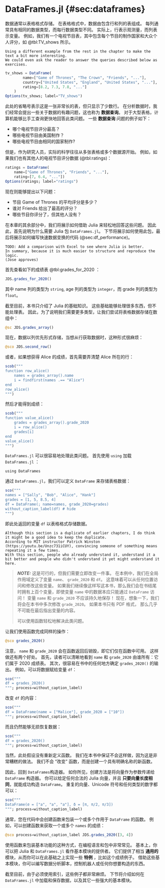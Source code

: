 # DataFrames.jl {#sec:dataframes}

数据通常以表格格式存储。
在表格格式中，数据由包含行和列的表组成。
每列通常具有相同的数据类型，而每行数据类型不同。
实际上，行表示观测量，而列表示变量。
例如，我们有一个电视节目表，其中包含每个节目的制作国家和大众个人评分，如 @tbl:TV_shows 所示。

```{=comment}
Using a different example from the rest in the chapter to make the text a bit more interesting.
We could even ask the reader to answer the queries described below as exercises.
```

```jl
tv_shows = DataFrame(
        name=["Game of Thrones", "The Crown", "Friends", "..."],
        country=["United States", "England", "United States", "..."],
        rating=[8.2, 7.3, 7.8, "..."]
    )
Options(tv_shows; label="TV_shows")
```

此处的省略号表示这是一张非常长的表，但只显示了少数行。
在分析数据时，我们经常会提出一些关于数据的有趣问题，这也称为 **数据查询**。
对于大型表格，计算机能够比手工查询更快地回答此类问题。
一些 **数据查询** 问题的例子如下：

- 哪个电视节目评分最高？
- 哪些电视节目由美国制作？
- 哪些电视节目由相同的国家制作?

但是，作为研究人员，实际的科学往往从多张表格或多个数据源开始。
例如，如果我们也有其他人的电视节目评分数据 (@tbl:ratings)：

```jl
ratings = DataFrame(
    name=["Game of Thrones", "Friends", "..."],
    rating=[7, 6.4, "..."])
Options(ratings; label="ratings")
```

现在则能够提出以下问题：

- 节目 Game of Thrones 的平均评分是多少？
- 谁对 Friends 给出了最高的评分？
- 哪些节目你评分了，但其他人没有？

在本章的其余部分中，我们将展示如何借助 Julia 来轻松地回答这些问题。
因此此，首先说明为什么需要 Julia 包 `DataFrames.jl`。
下节将展示如何使用此包，最后将展示如何编写快速数据变换的代码 (@sec:df_performance)。

```{=comment}
TODO: Add a comparison with Excel to see where Julia is better.
In summary, because it is much easier to structure and reproduce the logic.
(Jose approves)
```

首先查看如下的成绩表 @tbl:grades_for_2020 ：

```jl
JDS.grades_for_2020()
```

其中 name 列的类型为 `string`, age 列的类型为 `integer`，而 grade 列的类型为 `float`。

截至目前，本书只介绍了 Julia 的基础知识。
这些基础能够处理很多东西，但不能处理表。
因此，为了说明我们需要更多类型，让我们尝试将表格数据存储在数组中：

```jl
@sc JDS.grades_array()
```

现在，数据以列优先形式存储，当想从行获取数据时，这种形式很麻烦：

```jl
@sco JDS.second_row()
```

或者，如果想获得 Alice 的成绩，首先需要弄清楚 Alice 所在的行：

```jl
scob("""
function row_alice()
    names = grades_array().name
    i = findfirst(names .== "Alice")
end
row_alice()
""")
```

然后才能得到成绩：

```jl
scob("""
function value_alice()
    grades = grades_array().grade_2020
    i = row_alice()
    grades[i]
end
value_alice()
""")
```

`DataFrames.jl` 可以很容易地处理此类问题。
首先使用 `using` 加载 `DataFrames.jl` ：

```
using DataFrames
```

通过 `DataFrames.jl`，我们可以定义 `DataFrame` 来存储表格数据：

```jl
sco("""
names = ["Sally", "Bob", "Alice", "Hank"]
grades = [1, 5, 8.5, 4]
df = DataFrame(; name=names, grade_2020=grades)
without_caption_label(df) # hide
""")
```

即此处返回的变量 `df` 以表格格式存储数据。

```{=comment}
Although this section is a duplicate of earlier chapters, I do think it might be a good idea to keep the duplicate.
According to MIT instructor Patrick Winston (https://youtu.be/Unzc731iCUY), convincing someone of something means repeating it a few times.
With this section, people who already understand it, understand it a bit better and people who didn't understand it yet might understand it here.
```

> **_NOTE:_**
> 这是可行的，但我们需要立即改变一件事。
> 在本例中，我们在全局作用域定义了变量 `name`、 `grade_2020` 和 `df`。
> 这意味着可以从任何位置访问和修改这些变量。
> 如果我们继续像这样写这本书，那么我们会在书结尾时拥有上百个变量，即使变量 `name` 中的数据本应只能通过 `DataFrame` 访问！
> 变量 `name` 和 `grade_2020` 不应该持久地保存！
> 现在，想象一下，我们将会在本书中多次修改 `grade_2020`。
> 如果本书只有 PDF 格式， 那么几乎不可能在最后指出变量的内容。
>
> 可以使用函数轻松地解决此类问题。

让我们使用函数完成同样的操作：

```jl
@sco grades_2020()
```

注意， `name` 和 `grade_2020` 会在函数返回后销毁，即它们仅在函数中可用。
这样做还有两个好处。
首先，读者可以清晰地看到 `name` 和 `grade_2020` 由谁所有：它们属于 2020 成绩表。
其次，很容易在书中的任何地方确定 `grades_2020()` 的输出。
例如，可以将数据赋给变量 `df`：

```jl
sco("""
df = grades_2020()
"""; process=without_caption_label)
```

改变 `df` 的内容：

```jl
sco("""
df = DataFrame(name = ["Malice"], grade_2020 = ["10"])
"""; process=without_caption_label)
```

而且仍然能够无损恢复数据：

```jl
sco("""
df = grades_2020()
"""; process=without_caption_label)
```

当然，此处假设没有重新定义函数。
我们在本书中保证不会这样做，因为这是非常糟糕的做法。
我们不会 “改变” 函数，而是创建一个具有明确名称的新函数。

因此，回到 `DataFrames`构造器。
如你所见，创建方法是将向量作为参数传递给 `DataFrame` 构造器。
你可以给定任何合法的 Julia 向量，并且 **只要向量长度相同**，就能成功构造 `DataFrame`。
重复的向量、Unicode 符号和任何类型的数字都可以：

```jl
sco("""
DataFrame(σ = ["a", "a", "a"], δ = [π, π/2, π/3])
"""; process=without_caption_label)
```

通常，您在代码中会创建函数来包装一个或多个作用于 `DataFrame` 的函数。
例如，可以创建函数来获取一个或多个 `names` 的成绩：

```jl
@sco process=without_caption_label JDS.grades_2020([3, 4])
```

使用函数来包装基本功能的这种方式，在编程语言和包中非常常见。
基本上，你可以把 Julia 和 `DataFrames.jl` 看作基本模块的提供者。
它们提供了相当 **通用的** 模块，从而你可以在此基础之上实现一些 **特例** ，比如这个成绩例子。
借助这些基本模块，你可以编写数据分析脚本，控制机器人或任何你想要构造的东西。

截至目前，由于必须使用索引，这些例子都非常麻烦。
下节将介绍如何在 `DataFrames.jl` 中加载和保存数据，以及其它一些强大的基本模块。
